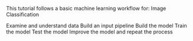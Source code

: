 This tutorial follows a basic machine learning workflow for: Image Classification

Examine and understand data
Build an input pipeline
Build the model
Train the model
Test the model
Improve the model and repeat the process

